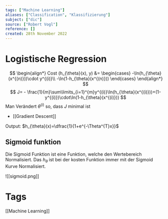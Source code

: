 ```yaml
---
tags: ["Machine Learning"]
aliases: ["Classification", "Klassifizierung"]
subject: ["dic"]
source: ["Robert Vogl"]
reference: []
created: 28th November 2022
---
```


# Logistische Regression
$$
\begin{align*}
Cost (h_{\theta}(x), y) &=
\begin{cases}
-\ln(h_{\theta}(x^{(n)}))\cdot y^{(i)}\\
-\ln(1-h_{\theta}(x^{(n)}))
\end{cases}
\end{align*}
$$
$$
J= - \frac{1}{m}\sum\limits_{i=1}^{m}y^{(i)}\ln(h_{\theta}(x^{(i)}))+(1-y^{(i)})\cdot\ln(1-h_{\theta}(x^{(i)}))
$$
Man Verändert $\theta^{(i)}$ so, dass $J$ minimal ist
- [[Gradient Descent]]

Output: $h_{\theta}(x)=\dfrac{1}{1+e^{-\Theta^{T}x}}$


## Sigmoid funktion
Die Sigmoid Funktion ist eine Funktion, welche den Wertebereich Normalisiert.
Das $h_{\theta}$ ist bei der kosten Funktion immer mit der Sigmoid Kurve Normalisiert.

![[sigmoid.png]]

# Tags
[[Machine Learning]]